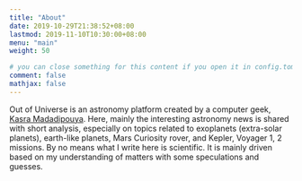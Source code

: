 ```yaml
---
title: "About"
date: 2019-10-29T21:38:52+08:00
lastmod: 2019-11-10T10:30:00+08:00
menu: "main"
weight: 50

# you can close something for this content if you open it in config.toml.
comment: false
mathjax: false
---
```


Out of Universe is an astronomy platform created by a computer geek, [Kasra Madadipouya](https://blog.madadipouya.com).
Here, mainly the interesting astronomy news is shared with short analysis, especially on topics related to exoplanets (extra-solar planets), earth-like planets, Mars Curiosity rover, and Kepler, Voyager 1, 2 missions.
By no means what I write here is scientific. It is mainly driven based on my understanding of matters with some speculations and guesses. 